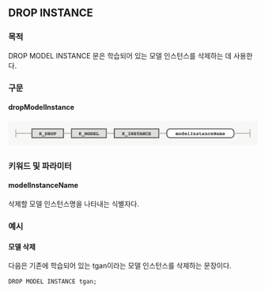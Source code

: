 ## DROP INSTANCE

### 목적

DROP MODEL INSTANCE 문은 학습되어 있는 모델 인스턴스를 삭제하는 데 사용한다.


### 구문

#### dropModelInstance
![](diagram/dropModelInstance.png)


### 키워드 및 파라미터

#### modelInstanceName

삭제할 모델 인스턴스명을 나타내는 식별자다.


### 예시

#### 모델 삭제

다음은 기존에 학습되어 있는 tgan이라는 모델 인스턴스를 삭제하는 문장이다.
```console
DROP MODEL INSTANCE tgan;
```
